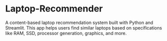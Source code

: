 # Laptop-Recommender
A content-based laptop recommendation system built with Python and Streamlit. This app helps users find similar laptops based on specifications like RAM, SSD, processor generation, graphics, and more.
